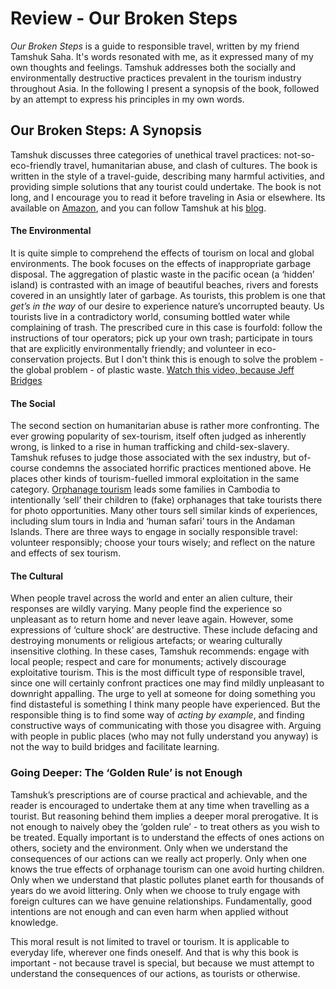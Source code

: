 # Review - Our Broken Steps


*Our Broken Steps* is a guide to responsible travel, written by my friend Tamshuk Saha. It's words resonated with me, as it expressed many of my own thoughts and feelings. Tamshuk addresses both the socially and environmentally destructive practices prevalent in the tourism industry throughout Asia. In the following I present a synopsis of the book, followed by an attempt to express his principles in my own words.

## Our Broken Steps: A Synopsis

Tamshuk discusses three categories of unethical travel practices:  not-so-eco-friendly travel, humanitarian abuse, and clash of cultures. The book is written in the style of a travel-guide, describing many harmful activities, and providing simple solutions that any tourist could undertake. The book is not long, and I encourage you to read it before traveling in Asia or elsewhere. Its available on [Amazon](https://www.amazon.com/OUR-BROKEN-STEPS-Insights-Responsible-ebook/dp/B01MZ51V5F), and you can follow Tamshuk at his [blog](http://www.tamzexplores.com/).

#### The Environmental

It is quite simple to comprehend the effects of tourism on local and global environments. The book focuses on the effects of inappropriate garbage disposal. The aggregation of plastic waste in the pacific ocean (a ‘hidden’ island) is contrasted with an image of beautiful beaches, rivers and forests covered in an unsightly later of garbage. As tourists, this problem is one that *get’s in the way* of our desire to experience nature’s uncorrupted beauty. Us tourists live in a contradictory world, consuming bottled water while complaining of trash. The prescribed cure in this case is fourfold: follow the instructions of tour operators; pick up your own trash; participate in tours that are explicitly environmentally friendly; and volunteer in eco-conservation projects. But I don't think this is enough to solve the problem - the global problem - of plastic waste. [Watch this video, because Jeff Bridges](https://www.youtube.com/watch?v=9znvqIkIM-A)

#### The Social

The second section on humanitarian abuse is rather more confronting. The ever growing popularity of sex-tourism, itself often judged as inherently wrong, is linked to a rise in human trafficking and child-sex-slavery. Tamshuk refuses to judge those associated with the sex industry, but of-course condemns the associated horrific practices mentioned above. He places other kinds of tourism-fuelled immoral exploitation in the same category. [Orphanage tourism](https://www.thinkchildsafe.org/thinkbeforevisiting/) leads some families in Cambodia to intentionally ‘sell’ their children to (fake) orphanages that take tourists there for photo opportunities. Many other tours sell similar kinds of experiences, including slum tours in India and ‘human safari’ tours in the Andaman Islands. There are three ways to engage in socially responsible travel: volunteer responsibly; choose your tours wisely; and reflect on the nature and effects of sex tourism. 

#### The Cultural

When people travel across the world and enter an alien culture, their responses are wildly varying. Many people find the experience so unpleasant as to return home and never leave again. However, some expressions of ‘culture shock’ are destructive. These include defacing and destroying monuments or religious artefacts; or wearing culturally insensitive clothing. In these cases, Tamshuk recommends: engage with local people; respect and care for monuments; actively discourage exploitative tourism. This is the most difficult type of responsible travel, since one will certainly confront practices one may find mildly unpleasant to downright appalling. The urge to yell at someone for doing something you find distasteful is something I think many people have experienced. But the responsible thing is to find some way of *acting by example*, and finding constructive ways of communicating with those you disagree with. Arguing with people in public places (who may not fully understand you anyway) is not the way to build bridges and facilitate learning. 


### Going Deeper: The ‘Golden Rule’ is not Enough

Tamshuk’s prescriptions are of course practical and achievable, and the reader is encouraged to undertake them at any time when travelling as a tourist. But reasoning behind them implies a deeper moral prerogative. It is not enough to naively obey the ‘golden rule’ - to treat others as you wish to be treated. Equally important is to understand the effects of ones actions on others, society and the environment. Only when we understand the consequences of our actions can we really act properly. Only when one knows the true effects of orphanage tourism can one avoid hurting children. Only when we understand that plastic pollutes planet earth for thousands of years do we avoid littering. Only when we choose to truly engage with foreign cultures can we have genuine relationships. Fundamentally, good intentions are not enough and can even harm when applied without knowledge. 

This moral result is not limited to travel or tourism. It is applicable to everyday life, wherever one finds oneself. And that is why this book is important - not because travel is special, but because we must attempt to understand the consequences of our actions, as tourists or otherwise.
